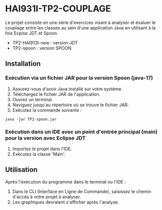 # HAI931I-TP2-COUPLAGE

Le projet consiste en une série d'exercices visant à analyser et évaluer le couplage entre les classes au sein d'une application Java en utilisant à la fois Ecpise JDT et Spoon.

 - TP2-HAI913I-new : version JDT
 - TP2-spoon : version SPOON

## Installation

### Exécution via un fichier JAR pour la version Spoon (java-17)

1. Assurez-vous d'avoir Java installé sur votre système.
2. Téléchargez le fichier JAR de l'application.
3. Ouvrez un terminal.
4. Naviguez jusqu'au répertoire où se trouve le fichier JAR.
5. Exécutez la commande suivante :



```java -jar TP2-spoon.jar```


### Exécution dans un IDE avec un point d'entrée principal (main) pour la version avec Eclipse JDT

1. Importez le projet dans l'IDE.
2. Exécutez la classe 'Main'.

## Utilisation

Après l'exécution du programme dans le terminal ou l'IDE :

1. Dans le CLI (Interface en Ligne de Commande), saisissez le chemin d'accès à votre projet à analyser.
2. Les graphiques devraient s'afficher après l'analyse.
